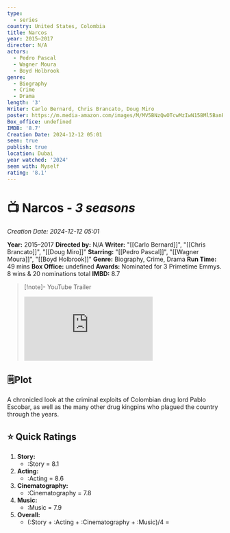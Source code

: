 ```yaml
---
type:
  - series
country: United States, Colombia
title: Narcos
year: 2015–2017
director: N/A
actors:
  - Pedro Pascal
  - Wagner Moura
  - Boyd Holbrook
genre:
  - Biography
  - Crime
  - Drama
length: '3'
Writer: Carlo Bernard, Chris Brancato, Doug Miro
poster: https://m.media-amazon.com/images/M/MV5BNzQwOTcwMzIwN15BMl5BanBnXkFtZTgwMjYxMTA0NjE@._V1_SX300.jpg
Box_office: undefined
IMDB: '8.7'
Creation Date: 2024-12-12 05:01
seen: true
publish: true
location: Dubai
year watched: '2024'
seen with: Myself
rating: '8.1'
---
```

# 📺 **Narcos** - *3 seasons*
*Creation Date: 2024-12-12 05:01*

**Year:** 2015–2017
**Directed by:** N/A
**Writer:** "[[Carlo Bernard]]", "[[Chris Brancato]]", "[[Doug Miro]]"
**Starring:** "[[Pedro Pascal]]", "[[Wagner Moura]]", "[[Boyd Holbrook]]"
**Genre:** Biography, Crime, Drama
**Run Time:** 49 mins
**Box Office:** undefined
**Awards:** Nominated for 3 Primetime Emmys. 8 wins & 20 nominations total
**IMBD:** 8.7

> [!note]- YouTube Trailer
> <iframe src="https://www.youtube.com/embed/xl8zdCY-abw" title="Narcos - Main Trailer - Netflix [HD]" frameborder="0" allow="accelerometer; autoplay; clipboard-write; encrypted-media; gyroscope; picture-in-picture; web-share" allowfullscreen></iframe>


## 🗒️Plot

A chronicled look at the criminal exploits of Colombian drug lord Pablo Escobar, as well as the many other drug kingpins who plagued the country through the years.

## ⭐ Quick Ratings

1. **Story:** 
	- :Story = 8.1
2. **Acting:** 
	- :Acting = 8.6
3. **Cinematography:** 
	- :Cinematography = 7.8
4. **Music:** 
	- :Music = 7.9
5. **Overall:** 
	- (:Story + :Acting + :Cinematography + :Music)/4 = 


